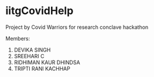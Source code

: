 # iitgCovidHelp
Project by Covid Warriors for research conclave hackathon

Members:
1. DEVIKA SINGH             
2. SREEHARI C                
3. RIDHIMAN KAUR DHINDSA   
4. TRIPTI RANI KACHHAP       
